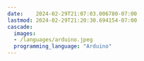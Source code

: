 ```yaml
---
date:    2024-02-29T21:07:03.006780-07:00
lastmod: 2024-02-29T21:20:30.694154-07:00
cascade:
  images:
  - /languages/arduino.jpeg
  programming_language: "Arduino"
---
```

